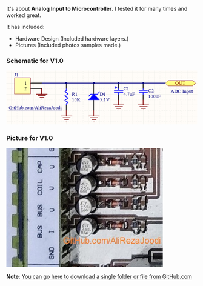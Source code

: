It's about **Analog Input to Microcontroller**. I tested it for many times and worked great.

It has included:
- Hardware Design (Included hardware layers.)
- Pictures (Included photos samples made.)

### Schematic for V1.0
![MCU_Analog Input](https://github.com/AliRezaJoodi/Electronic-Modules/blob/main/MCU_Analog%20Input/Hardware%20Design/V1.0.png?raw=true)

### Picture for V1.0
![MCU_Analog Input](https://github.com/AliRezaJoodi/Electronic-Modules/blob/main/MCU_Analog%20Input/Pictures/V1.0.jpg?raw=true)

**Note**: [You can go here to download a single folder or file from GitHub.com](https://minhaskamal.github.io/DownGit/#/home)
